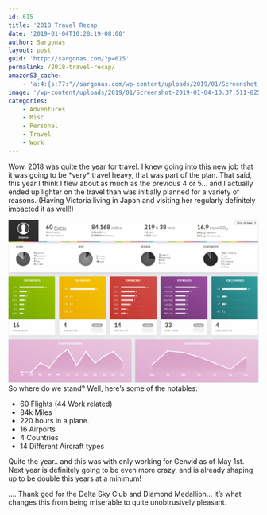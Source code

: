 ```yaml
---
id: 615
title: '2018 Travel Recap'
date: '2019-01-04T10:28:19-08:00'
author: Sargonas
layout: post
guid: 'http://sargonas.com/?p=615'
permalink: /2018-travel-recap/
amazonS3_cache:
    - 'a:4:{s:77:"//sargonas.com/wp-content/uploads/2019/01/Screenshot-2019-01-04-10.15.331.png";a:2:{s:2:"id";i:624;s:11:"source_type";s:13:"media-library";}s:86:"//sargonas.com/wp-content/uploads/2019/01/Screenshot-2019-01-04-10.15.331-1024x664.png";a:2:{s:2:"id";i:624;s:11:"source_type";s:13:"media-library";}s:117:"//sargonas-net.s3.us-west-2.amazonaws.com/sargonas.com/wp-content/uploads/2019/01/Screenshot-2019-01-04-10.15.331.png";a:2:{s:2:"id";i:624;s:11:"source_type";s:13:"media-library";}s:126:"//sargonas-net.s3.us-west-2.amazonaws.com/sargonas.com/wp-content/uploads/2019/01/Screenshot-2019-01-04-10.15.331-1024x664.png";a:2:{s:2:"id";i:624;s:11:"source_type";s:13:"media-library";}}'
image: '/wp-content/uploads/2019/01/Screenshot-2019-01-04-10.37.511-825x510.png'
categories:
    - Adventures
    - Misc
    - Personal
    - Travel
    - Work
---
```


Wow. 2018 was quite the year for travel. I knew going into this new job that it was going to be \*very\* travel heavy, that was part of the plan. That said, this year I think I flew about as much as the previous 4 or 5… and I actually ended up lighter on the travel than was initially planned for a variety of reasons. (Having Victoria living in Japan and visiting her regularly definitely impacted it as well!)

![](/wp-content/uploads/2019/01/Screenshot-2019-01-04-10.15.331-1024x664.png)So where do we stand? Well, here’s some of the notables:

- 60 Flights (44 Work related)
- 84k Miles
- 220 hours in a plane.
- 16 Airports
- 4 Countries
- 14 Different Aircraft types

Quite the year.. and this was with only working for Genvid as of May 1st. Next year is definitely going to be even more crazy, and is already shaping up to be double this years at a minimum!  
  
…. Thank god for the Delta Sky Club and Diamond Medallion… it’s what changes this from being miserable to quite unobtrusively pleasant.